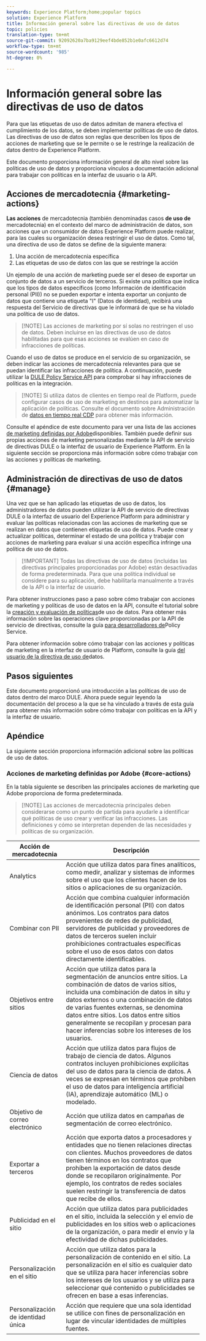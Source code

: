 ```yaml
---
keywords: Experience Platform;home;popular topics
solution: Experience Platform
title: Información general sobre las directivas de uso de datos
topic: policies
translation-type: tm+mt
source-git-commit: 92092620a7ba9129eef4bde852b1e0afc6612d74
workflow-type: tm+mt
source-wordcount: '985'
ht-degree: 0%

---
```



# Información general sobre las directivas de uso de datos

Para que las etiquetas de uso de datos admitan de manera efectiva el cumplimiento de los datos, se deben implementar políticas de uso de datos. Las directivas de uso de datos son reglas que describen los tipos de acciones de marketing que se le permite o se le restringe la realización de datos dentro de Experience Platform.

Este documento proporciona información general de alto nivel sobre las políticas de uso de datos y proporciona vínculos a documentación adicional para trabajar con políticas en la interfaz de usuario o la API.

## Acciones de mercadotecnia {#marketing-actions}

**Las acciones** de mercadotecnia (también denominadas casos **de uso de** mercadotecnia) en el contexto del marco de administración de datos, son acciones que un consumidor de datos Experience Platform puede realizar, para las cuales su organización desea restringir el uso de datos. Como tal, una directiva de uso de datos se define de la siguiente manera:

1. Una acción de mercadotecnia específica
2. Las etiquetas de uso de datos con las que se restringe la acción

Un ejemplo de una acción de marketing puede ser el deseo de exportar un conjunto de datos a un servicio de terceros. Si existe una política que indica que los tipos de datos específicos (como Información de identificación personal (PII)) no se pueden exportar e intenta exportar un conjunto de datos que contiene una etiqueta &quot;I&quot; (Datos de identidad), recibirá una respuesta del Servicio de directivas que le informará de que se ha violado una política de uso de datos.

>[!NOTE] Las acciones de marketing por sí solas no restringen el uso de datos. Deben incluirse en las directivas de uso de datos habilitadas para que esas acciones se evalúen en caso de infracciones de políticas.

Cuando el uso de datos se produce en el servicio de su organización, se deben indicar las acciones de mercadotecnia relevantes para que se puedan identificar las infracciones de política. A continuación, puede utilizar la [DULE Policy Service API](https://www.adobe.io/apis/experienceplatform/home/api-reference.html#!acpdr/swagger-specs/dule-policy-service.yaml) para comprobar si hay infracciones de políticas en la integración.

>[!NOTE] Si utiliza datos de clientes en tiempo real de Platform, puede configurar casos de uso de marketing en destinos para automatizar la aplicación de políticas. Consulte el documento sobre Administración de [datos en tiempo real CDP](../../rtcdp/privacy/data-governance-overview.md) para obtener más información.

Consulte el apéndice de este documento para ver una lista de las acciones [de marketing definidas por Adobe](#core-actions)disponibles. También puede definir sus propias acciones de marketing personalizadas mediante la API de servicio de directivas DULE o la interfaz de usuario de Experience Platform. En la siguiente sección se proporciona más información sobre cómo trabajar con las acciones y políticas de marketing.

<!-- (Add after AAM DEC mapping doc is published)
### Inheritance from Adobe Audience Manager Data Export Controls

Experience Platform has the ability to share segments with Adobe Audience Manager. Any Data Export Controls that have been applied to Audience Manager segments are translated to equivalent marketing use cases recognized by Experience Platform Data Governance.

For a reference on how specific Data Export Controls map to marketing actions in Platform, please refer to the [Audience Manager documentation](https://docs.adobe.com/content/help/en/audience-manager/user-guide/features/data-export-controls.html).
-->

## Administración de directivas de uso de datos {#manage}

Una vez que se han aplicado las etiquetas de uso de datos, los administradores de datos pueden utilizar la API de servicio de directivas DULE o la interfaz de usuario del Experience Platform para administrar y evaluar las políticas relacionadas con las acciones de marketing que se realizan en datos que contienen etiquetas de uso de datos. Puede crear y actualizar políticas, determinar el estado de una política y trabajar con acciones de marketing para evaluar si una acción específica infringe una política de uso de datos.

>[!IMPORTANT] Todas las directivas de uso de datos (incluidas las directivas principales proporcionadas por Adobe) están desactivadas de forma predeterminada. Para que una política individual se considere para su aplicación, debe habilitarla manualmente a través de la API o la interfaz de usuario.

Para obtener instrucciones paso a paso sobre cómo trabajar con acciones de marketing y políticas de uso de datos en la API, consulte el tutorial sobre la [creación y evaluación de políticas](create.md)de uso de datos. Para obtener más información sobre las operaciones clave proporcionadas por la API de servicio de directivas, consulte la guía [para desarrolladores de](../api/getting-started.md)Policy Service.

Para obtener información sobre cómo trabajar con las acciones y políticas de marketing en la interfaz de usuario de Platform, consulte la guía [del usuario de la directiva de uso de](./user-guide.md)datos.

## Pasos siguientes

Este documento proporcionó una introducción a las políticas de uso de datos dentro del marco DULE. Ahora puede seguir leyendo la documentación del proceso a la que se ha vinculado a través de esta guía para obtener más información sobre cómo trabajar con políticas en la API y la interfaz de usuario.

## Apéndice

La siguiente sección proporciona información adicional sobre las políticas de uso de datos.

### Acciones de marketing definidas por Adobe {#core-actions}

En la tabla siguiente se describen las principales acciones de marketing que Adobe proporciona de forma predeterminada.

>[!NOTE] Las acciones de mercadotecnia principales deben considerarse como un punto de partida para ayudarle a identificar qué políticas de uso crear y verificar las infracciones. Las definiciones y cómo se interpretan dependen de las necesidades y políticas de su organización.

| Acción de mercadotecnia | Descripción |
| --- | --- |
| Analytics  | Acción que utiliza datos para fines analíticos, como medir, analizar y sistemas de informes sobre el uso que los clientes hacen de los sitios o aplicaciones de su organización. |
| Combinar con PII | Acción que combina cualquier información de identificación personal (PII) con datos anónimos. Los contratos para datos provenientes de redes de publicidad, servidores de publicidad y proveedores de datos de terceros suelen incluir prohibiciones contractuales específicas sobre el uso de esos datos con datos directamente identificables. |
| Objetivos entre sitios | Acción que utiliza datos para la segmentación de anuncios entre sitios. La combinación de datos de varios sitios, incluida una combinación de datos in situ y datos externos o una combinación de datos de varias fuentes externas, se denomina datos entre sitios. Los datos entre sitios generalmente se recopilan y procesan para hacer inferencias sobre los intereses de los usuarios. |
| Ciencia de datos | Acción que utiliza datos para flujos de trabajo de ciencia de datos. Algunos contratos incluyen prohibiciones explícitas del uso de datos para la ciencia de datos. A veces se expresan en términos que prohíben el uso de datos para inteligencia artificial (IA), aprendizaje automático (ML) o modelado. |
| Objetivo de correo electrónico | Acción que utiliza datos en campañas de segmentación de correo electrónico. |
| Exportar a terceros | Acción que exporta datos a procesadores y entidades que no tienen relaciones directas con clientes. Muchos proveedores de datos tienen términos en los contratos que prohíben la exportación de datos desde donde se recopilaron originalmente. Por ejemplo, los contratos de redes sociales suelen restringir la transferencia de datos que recibe de ellos. |
| Publicidad en el sitio | Acción que utiliza datos para publicidades en el sitio, incluida la selección y el envío de publicidades en los sitios web o aplicaciones de la organización, o para medir el envío y la efectividad de dichas publicidades. |
| Personalización en el sitio | Acción que utiliza datos para la personalización de contenido en el sitio. La personalización en el sitio es cualquier dato que se utiliza para hacer inferencias sobre los intereses de los usuarios y se utiliza para seleccionar qué contenido o publicidades se ofrecen en base a esas inferencias. |
| Personalización de identidad única | Acción que requiere que una sola identidad se utilice con fines de personalización en lugar de vincular identidades de múltiples fuentes. |